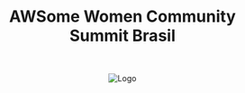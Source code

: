 <h1 align="center">AWSome Women Community Summit Brasil</h1>
<br>
<div align="center"> 
  
![Logo](https://ug-mg.s3.us-east-2.amazonaws.com/logo-aw.png)

</div>
